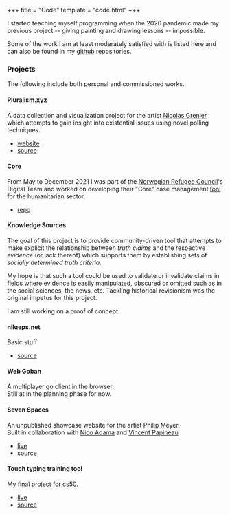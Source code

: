 +++
title = "Code"
template = "code.html"
+++

I started teaching myself programming when the 2020 pandemic made my
previous project -- giving painting and drawing lessons -- impossible.

Some of the work I am at least moderately satisfied with is listed here
and can also be found in my [github](https://www.github.com/nilueps)
repositories.

### Projects

The following include both personal and commissioned works.

#### Pluralism.xyz

A data collection and visualization project for the artist [Nicolas Grenier](https://nicolasgrenier.com/) which attempts to gain insight into existential issues using novel polling techniques.

- [website](https://pluralism.xyz/)
- [source](https://github.com/mappingpoll)


#### Core

From May to December 2021 I was part of the [Norwegian Refugee Council](https://www.nrc.no/)'s Digital Team and worked on developing their "Core" case management [tool](https://github.com/nrc-no/core) for the humanitarian sector.

- [repo](https://github.com/nrc-no/core)

#### Knowledge Sources

The goal of this project is to provide community-driven tool that attempts to make explicit the relationship between *truth claims* and the respective *evidence* (or lack thereof) which supports them by establishing sets of *socially determined truth criteria*.

My hope is that such a tool could be used to validate or invalidate claims in fields where evidence is easily manipulated, obscured or omitted such as in the social sciences, the news, etc. Tackling historical revisionism was the original impetus for this project.

I am still working on a proof of concept.

#### nilueps.net

Basic stuff

- [source](https://github.com/nilueps/nilueps.net)

#### Web Goban

A multiplayer go client in the browser.\
Still at in the planning phase for now.

#### Seven Spaces

An unpublished showcase website for the artist Philip Meyer.\
Built in collaboration with [Nico Adama](https://www.nico-ada.net/) and [Vincent Papineau](https://www.vincentpapineau.com/)

- [live](https://5ff755ac3bfacf410e304a95--admiring-hamilton-26cd45.netlify.app/)
- [source](https://github.com/nilueps/seven-spaces)

#### Touch typing training tool

My final project for [cs50](https://www.edx.org/course/cs50s-introduction-to-computer-science).

- [live](https://nilueps.github.io/type_trainer/)
- [source](https://github.com/nilueps/type_trainer)



